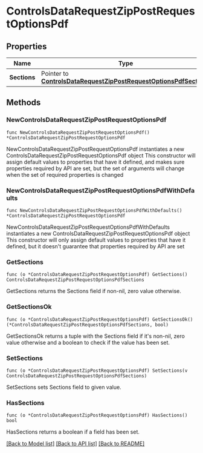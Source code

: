 # ControlsDataRequestZipPostRequestOptionsPdf

## Properties

Name | Type | Description | Notes
------------ | ------------- | ------------- | -------------
**Sections** | Pointer to [**ControlsDataRequestZipPostRequestOptionsPdfSections**](ControlsDataRequestZipPostRequestOptionsPdfSections.md) |  | [optional] 

## Methods

### NewControlsDataRequestZipPostRequestOptionsPdf

`func NewControlsDataRequestZipPostRequestOptionsPdf() *ControlsDataRequestZipPostRequestOptionsPdf`

NewControlsDataRequestZipPostRequestOptionsPdf instantiates a new ControlsDataRequestZipPostRequestOptionsPdf object
This constructor will assign default values to properties that have it defined,
and makes sure properties required by API are set, but the set of arguments
will change when the set of required properties is changed

### NewControlsDataRequestZipPostRequestOptionsPdfWithDefaults

`func NewControlsDataRequestZipPostRequestOptionsPdfWithDefaults() *ControlsDataRequestZipPostRequestOptionsPdf`

NewControlsDataRequestZipPostRequestOptionsPdfWithDefaults instantiates a new ControlsDataRequestZipPostRequestOptionsPdf object
This constructor will only assign default values to properties that have it defined,
but it doesn't guarantee that properties required by API are set

### GetSections

`func (o *ControlsDataRequestZipPostRequestOptionsPdf) GetSections() ControlsDataRequestZipPostRequestOptionsPdfSections`

GetSections returns the Sections field if non-nil, zero value otherwise.

### GetSectionsOk

`func (o *ControlsDataRequestZipPostRequestOptionsPdf) GetSectionsOk() (*ControlsDataRequestZipPostRequestOptionsPdfSections, bool)`

GetSectionsOk returns a tuple with the Sections field if it's non-nil, zero value otherwise
and a boolean to check if the value has been set.

### SetSections

`func (o *ControlsDataRequestZipPostRequestOptionsPdf) SetSections(v ControlsDataRequestZipPostRequestOptionsPdfSections)`

SetSections sets Sections field to given value.

### HasSections

`func (o *ControlsDataRequestZipPostRequestOptionsPdf) HasSections() bool`

HasSections returns a boolean if a field has been set.


[[Back to Model list]](../README.md#documentation-for-models) [[Back to API list]](../README.md#documentation-for-api-endpoints) [[Back to README]](../README.md)


